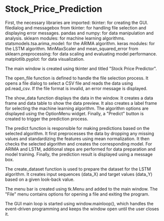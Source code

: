 # Stock_Price_Prediction

First, the necessary libraries are imported:
        tkinter: for creating the GUI.
        filedialog and messagebox from tkinter: for handling file selection and displaying error messages.
        pandas and numpy: for data manipulation and analysis.
        sklearn modules: for machine learning algorithms.
        statsmodels.tsa.arima_model: for the ARIMA algorithm.
        keras modules: for the LSTM algorithm.
        MinMaxScaler and mean_squared_error from sklearn.preprocessing: for data scaling and evaluating model performance.
        matplotlib.pyplot: for data visualization.

The main window is created using tkinter and titled "Stock Price Predictor".

The open_file function is defined to handle the file selection process. It opens a file dialog to select a CSV file and reads the data using pd.read_csv. If the file format is invalid, an error message is displayed.

The show_data function displays the data in the window. It creates a data frame and data table to show the data preview. It also creates a label frame for selecting the machine learning algorithm. The algorithm options are displayed using the OptionMenu widget. Finally, a "Predict" button is created to trigger the prediction process.

The predict function is responsible for making predictions based on the selected algorithm. It first preprocesses the data by dropping any missing values and standardizing the features using mean normalization. It then checks the selected algorithm and creates the corresponding model. For ARIMA and LSTM, additional steps are performed for data preparation and model training. Finally, the prediction result is displayed using a message box.

The create_dataset function is used to prepare the dataset for the LSTM algorithm. It creates input sequences (data_X) and target values (data_Y) based on a given look-back value.

The menu bar is created using tk.Menu and added to the main window. The "File" menu contains options for opening a file and exiting the program.

The GUI main loop is started using window.mainloop(), which handles the event-driven programming and keeps the window open until the user closes it.

